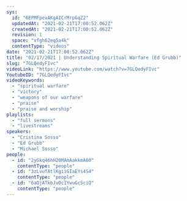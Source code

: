 ```yaml
---
sys:
  id: "6EPMFpevAKgAICrMrpGqZ2"
  updatedAt: "2021-02-21T17:00:52.062Z"
  createdAt: "2021-02-21T17:00:52.062Z"
  revision: 1
  space: "vfgh62eq5a4k"
  contentType: "videos"
date: "2021-02-21T17:00:52.062Z"
title: "02/17/2021 | Understanding Spiritual Warfare (Ed Grubb)"
slug: "7GLQedyFIvc"
videoLink: "https://www.youtube.com/watch?v=7GLQedyFIvc"
YoutubeID: "7GLQedyFIvc"
videoKeywords:
  - "spiritual warfare"
  - "victory"
  - "weapons of our warfare"
  - "praise"
  - "praise and worship"
playlists:
  - "full sermons"
  - "livestreams"
speakers:
  - "Cristina Sosso"
  - "Ed Grubb"
  - "Michael Sosso"
people:
  - id: "2yGkq46hH20MAmAakkmA60"
    contentType: "people"
  - id: "3zLvufAtlKgiiGIaEYs4S4"
    contentType: "people"
  - id: "6aQjATkbJuOcIYwuGcSciQ"
    contentType: "people"
---
```

